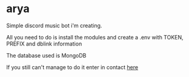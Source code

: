# arya
<p>Simple discord music bot i'm creating.</p>
<p>All you need to do is install the modules and create a .env with TOKEN, PREFIX and dblink information</p>
<p>The database used is MongoDB</p>
<p>If you still can't manage to do it enter in contact <a href="discord.gg/hqfzs2a">here</a></p>
